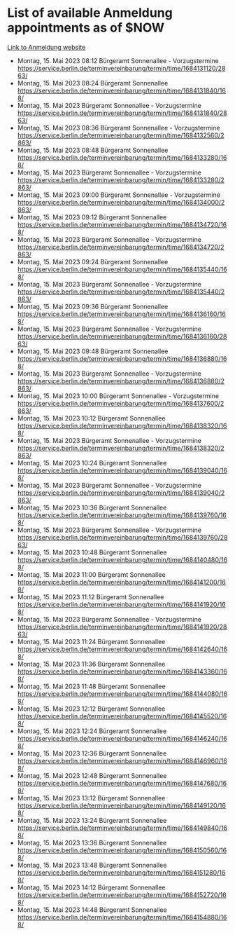 # List of available Anmeldung appointments as of $NOW
[Link to Anmeldung website](https://service.berlin.de/terminvereinbarung/termin/tag.php?termin=1&anliegen[]=120686&dienstleisterlist=122210,122217,327316,122219,327312,122227,327314,122231,327346,122243,327348,122254,122252,329742,122260,329745,122262,329748,122271,327278,122273,327274,122277,327276,330436,122280,327294,122282,327290,122284,327292,122291,327270,122285,327266,122286,327264,122296,327268,150230,329760,122297,327286,122294,327284,122312,329763,122314,329775,122304,327330,122311,327334,122309,327332,317869,122281,327352,122279,329772,122283,122276,327324,122274,327326,122267,329766,122246,327318,122251,327320,122257,327322,122208,327298,122226,327300&herkunft=http%3A%2F%2Fservice.berlin.de%2Fdienstleistung%2F120686%2F)
- Montag, 15. Mai 2023 08:12 Bürgeramt Sonnenallee - Vorzugstermine https://service.berlin.de/terminvereinbarung/termin/time/1684131120/2863/
- Montag, 15. Mai 2023 08:24 Bürgeramt Sonnenallee https://service.berlin.de/terminvereinbarung/termin/time/1684131840/168/
- Montag, 15. Mai 2023  Bürgeramt Sonnenallee - Vorzugstermine https://service.berlin.de/terminvereinbarung/termin/time/1684131840/2863/
- Montag, 15. Mai 2023 08:36 Bürgeramt Sonnenallee - Vorzugstermine https://service.berlin.de/terminvereinbarung/termin/time/1684132560/2863/
- Montag, 15. Mai 2023 08:48 Bürgeramt Sonnenallee https://service.berlin.de/terminvereinbarung/termin/time/1684133280/168/
- Montag, 15. Mai 2023  Bürgeramt Sonnenallee - Vorzugstermine https://service.berlin.de/terminvereinbarung/termin/time/1684133280/2863/
- Montag, 15. Mai 2023 09:00 Bürgeramt Sonnenallee - Vorzugstermine https://service.berlin.de/terminvereinbarung/termin/time/1684134000/2863/
- Montag, 15. Mai 2023 09:12 Bürgeramt Sonnenallee https://service.berlin.de/terminvereinbarung/termin/time/1684134720/168/
- Montag, 15. Mai 2023  Bürgeramt Sonnenallee - Vorzugstermine https://service.berlin.de/terminvereinbarung/termin/time/1684134720/2863/
- Montag, 15. Mai 2023 09:24 Bürgeramt Sonnenallee https://service.berlin.de/terminvereinbarung/termin/time/1684135440/168/
- Montag, 15. Mai 2023  Bürgeramt Sonnenallee - Vorzugstermine https://service.berlin.de/terminvereinbarung/termin/time/1684135440/2863/
- Montag, 15. Mai 2023 09:36 Bürgeramt Sonnenallee https://service.berlin.de/terminvereinbarung/termin/time/1684136160/168/
- Montag, 15. Mai 2023  Bürgeramt Sonnenallee - Vorzugstermine https://service.berlin.de/terminvereinbarung/termin/time/1684136160/2863/
- Montag, 15. Mai 2023 09:48 Bürgeramt Sonnenallee https://service.berlin.de/terminvereinbarung/termin/time/1684136880/168/
- Montag, 15. Mai 2023  Bürgeramt Sonnenallee - Vorzugstermine https://service.berlin.de/terminvereinbarung/termin/time/1684136880/2863/
- Montag, 15. Mai 2023 10:00 Bürgeramt Sonnenallee - Vorzugstermine https://service.berlin.de/terminvereinbarung/termin/time/1684137600/2863/
- Montag, 15. Mai 2023 10:12 Bürgeramt Sonnenallee https://service.berlin.de/terminvereinbarung/termin/time/1684138320/168/
- Montag, 15. Mai 2023  Bürgeramt Sonnenallee - Vorzugstermine https://service.berlin.de/terminvereinbarung/termin/time/1684138320/2863/
- Montag, 15. Mai 2023 10:24 Bürgeramt Sonnenallee https://service.berlin.de/terminvereinbarung/termin/time/1684139040/168/
- Montag, 15. Mai 2023  Bürgeramt Sonnenallee - Vorzugstermine https://service.berlin.de/terminvereinbarung/termin/time/1684139040/2863/
- Montag, 15. Mai 2023 10:36 Bürgeramt Sonnenallee https://service.berlin.de/terminvereinbarung/termin/time/1684139760/168/
- Montag, 15. Mai 2023  Bürgeramt Sonnenallee - Vorzugstermine https://service.berlin.de/terminvereinbarung/termin/time/1684139760/2863/
- Montag, 15. Mai 2023 10:48 Bürgeramt Sonnenallee https://service.berlin.de/terminvereinbarung/termin/time/1684140480/168/
- Montag, 15. Mai 2023 11:00 Bürgeramt Sonnenallee https://service.berlin.de/terminvereinbarung/termin/time/1684141200/168/
- Montag, 15. Mai 2023 11:12 Bürgeramt Sonnenallee https://service.berlin.de/terminvereinbarung/termin/time/1684141920/168/
- Montag, 15. Mai 2023  Bürgeramt Sonnenallee - Vorzugstermine https://service.berlin.de/terminvereinbarung/termin/time/1684141920/2863/
- Montag, 15. Mai 2023 11:24 Bürgeramt Sonnenallee https://service.berlin.de/terminvereinbarung/termin/time/1684142640/168/
- Montag, 15. Mai 2023 11:36 Bürgeramt Sonnenallee https://service.berlin.de/terminvereinbarung/termin/time/1684143360/168/
- Montag, 15. Mai 2023 11:48 Bürgeramt Sonnenallee https://service.berlin.de/terminvereinbarung/termin/time/1684144080/168/
- Montag, 15. Mai 2023 12:12 Bürgeramt Sonnenallee https://service.berlin.de/terminvereinbarung/termin/time/1684145520/168/
- Montag, 15. Mai 2023 12:24 Bürgeramt Sonnenallee https://service.berlin.de/terminvereinbarung/termin/time/1684146240/168/
- Montag, 15. Mai 2023 12:36 Bürgeramt Sonnenallee https://service.berlin.de/terminvereinbarung/termin/time/1684146960/168/
- Montag, 15. Mai 2023 12:48 Bürgeramt Sonnenallee https://service.berlin.de/terminvereinbarung/termin/time/1684147680/168/
- Montag, 15. Mai 2023 13:12 Bürgeramt Sonnenallee https://service.berlin.de/terminvereinbarung/termin/time/1684149120/168/
- Montag, 15. Mai 2023 13:24 Bürgeramt Sonnenallee https://service.berlin.de/terminvereinbarung/termin/time/1684149840/168/
- Montag, 15. Mai 2023 13:36 Bürgeramt Sonnenallee https://service.berlin.de/terminvereinbarung/termin/time/1684150560/168/
- Montag, 15. Mai 2023 13:48 Bürgeramt Sonnenallee https://service.berlin.de/terminvereinbarung/termin/time/1684151280/168/
- Montag, 15. Mai 2023 14:12 Bürgeramt Sonnenallee https://service.berlin.de/terminvereinbarung/termin/time/1684152720/168/
- Montag, 15. Mai 2023 14:48 Bürgeramt Sonnenallee https://service.berlin.de/terminvereinbarung/termin/time/1684154880/168/
